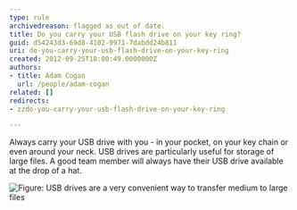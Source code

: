 ```yaml
---
type: rule
archivedreason: flagged as out of date.
title: Do you carry your USB flash drive on your key ring?
guid: d54243d3-69d8-4102-9971-7dabdd24b811
uri: do-you-carry-your-usb-flash-drive-on-your-key-ring
created: 2012-09-25T18:00:49.0000000Z
authors:
- title: Adam Cogan
  url: /people/adam-cogan
related: []
redirects:
- zzdo-you-carry-your-usb-flash-drive-on-your-key-ring

---
```


Always carry your USB drive with you - in your pocket, on your key chain or even around your neck. USB drives are particularly useful for storage of large files. A good team member will always have their USB drive available at the drop of a hat.

<!--endintro-->

![Figure: USB drives are a very convenient way to transfer medium to large files](USB.jpg)
